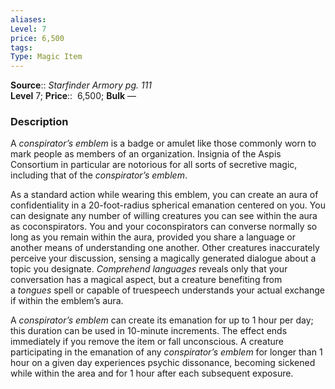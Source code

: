 ```yaml
---
aliases: 
Level: 7
price: 6,500 
tags: 
Type: Magic Item
---
```

**Source**:: _Starfinder Armory pg. 111_  
**Level** 7;
**Price**::  6,500; **Bulk** —

### Description

A _conspirator’s emblem_ is a badge or amulet like those commonly worn to mark people as members of an organization. Insignia of the Aspis Consortium in particular are notorious for all sorts of secretive magic, including that of the _conspirator’s emblem_.  
  
As a standard action while wearing this emblem, you can create an aura of confidentiality in a 20-foot-radius spherical emanation centered on you. You can designate any number of willing creatures you can see within the aura as coconspirators. You and your coconspirators can converse normally so long as you remain within the aura, provided you share a language or another means of understanding one another. Other creatures inaccurately perceive your discussion, sensing a magically generated dialogue about a topic you designate. _Comprehend languages_ reveals only that your conversation has a magical aspect, but a creature benefiting from a _tongues_ spell or capable of truespeech understands your actual exchange if within the emblem’s aura.  
  
A _conspirator’s emblem_ can create its emanation for up to 1 hour per day; this duration can be used in 10-minute increments. The effect ends immediately if you remove the item or fall unconscious. A creature participating in the emanation of any _conspirator’s emblem_ for longer than 1 hour on a given day experiences psychic dissonance, becoming sickened while within the area and for 1 hour after each subsequent exposure.
